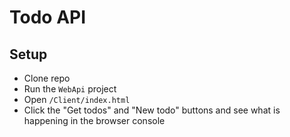 # Todo API

## Setup

- Clone repo
- Run the `WebApi` project
- Open `/Client/index.html`
- Click the "Get todos" and "New todo" buttons and see what is happening in the browser console
